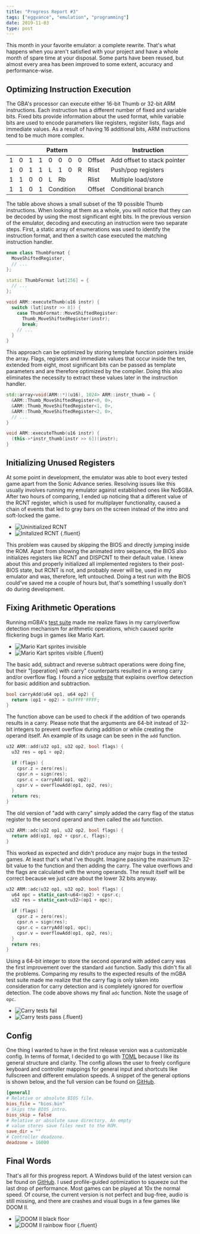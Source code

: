 ```yaml
---
title: "Progress Report #3"
tags: ["eggvance", "emulation", "programming"]
date: 2019-11-03
type: post
---
```

This month in your favorite emulator: a complete rewrite. That's what happens when you aren't satisfied with your project and have a whole month of spare time at your disposal. Some parts have been reused, but almost every area has been improved to some extent, accuracy and performance-wise.

## Optimizing Instruction Execution
The GBA's processor can execute either 16-bit Thumb or 32-bit ARM instructions. Each instruction has a different number of fixed and variable bits. Fixed bits provide information about the used format, while variable bits are used to encode parameters like registers, register lists, flags and immediate values. As a result of having 16 additional bits, ARM instructions tend to be much more complex.

<table>
  <thead>
    <th colspan="10">Pattern</th>
    <th>Instruction</th>
  </thead>
  <tbody style="text-align: center">
    <tr>
      <td>1</td>
      <td>0</td>
      <td>1</td>
      <td>1</td>
      <td>0</td>
      <td>0</td>
      <td>0</td>
      <td>0</td>
      <td style="text-align: left" colspan="2">Offset</td>
      <td style="text-align: left">Add offset to stack pointer</td>
    </tr>
    <tr>
      <td>1</td>
      <td>0</td>
      <td>1</td>
      <td>1</td>
      <td>L</td>
      <td>1</td>
      <td>0</td>
      <td>R</td>
      <td style="text-align: left" colspan="2">Rlist</td>
      <td style="text-align: left">Push/pop registers</td>
    </tr>
    <tr>
      <td>1</td>
      <td>1</td>
      <td>0</td>
      <td>0</td>
      <td>L</td>
      <td style="text-align: left" colspan="3">Rb</td>
      <td style="text-align: left" colspan="2">Rlist</td>
      <td style="text-align: left">Multiple load/store</td>
    </tr>
    <tr>
      <td>1</td>
      <td>1</td>
      <td>0</td>
      <td>1</td>
      <td style="text-align: left" colspan="4">Condition</td>
      <td style="text-align: left" colspan="2">Offset</td>
      <td style="text-align: left">Conditional branch</td>
    </tr>
  </tbody>
</table>

The table above shows a small subset of the 19 possible Thumb instructions. When looking at them as a whole, you will notice that they can be decoded by using the most significant eight bits. In the previous version of the emulator, decoding and executing an instruction were two separate steps. First, a static array of enumerations was used to identify the instruction format, and then a switch case executed the matching instruction handler.

```cpp
enum class ThumbFormat {
  MoveShiftedRegister,
  // ...
};

static ThumbFormat lut[256] = {
  // ...
};

void ARM::executeThumb(u16 instr) {
  switch (lut[instr >> 8]) {
    case ThumbFormat::MoveShiftedRegister:
      Thumb_MoveShiftedRegister(instr);
      break;
    // ...
  }
}
```

This approach can be optimized by storing template function pointers inside the array. Flags, registers and immediate values that occur inside the ten, extended from eight, most significant bits can be passed as template parameters and are therefore optimized by the compiler. Doing this also eliminates the necessity to extract these values later in the instruction handler.

```cpp
std::array<void(ARM::*)(u16), 1024> ARM::instr_thumb = {
  &ARM::Thumb_MoveShiftedRegister<0, 0>,
  &ARM::Thumb_MoveShiftedRegister<1, 0>,
  &ARM::Thumb_MoveShiftedRegister<2, 0>,
  // ...
}

void ARM::executeThumb(u16 instr) {
  (this->*instr_thumb[instr >> 6])(instr);
}
```

## Initializing Unused Registers
At some point in development, the emulator was able to boot every tested game apart from the Sonic Advance series. Resolving issues like this usually involves running my emulator against established ones like No$GBA. After two hours of comparing, I ended up noticing that a different value of the RCNT register, which is used for multiplayer functionality, caused a chain of events that led to gray bars on the screen instead of the intro and soft-locked the game.

- ![](img/sonic-rcnt-bug.png "Uninitialized RCNT")
- ![](img/sonic-rcnt.png "Initalized RCNT")
{.fluent}

This problem was caused by skipping the BIOS and directly jumping inside the ROM. Apart from showing the animated intro sequence, the BIOS also initializes registers like RCNT and DISPCNT to their default value. I knew about this and properly initialized all implemented registers to their post-BIOS state, but RCNT is not, and probably never will be, used in my emulator and was, therefore, left untouched. Doing a test run with the BIOS could've saved me a couple of hours but, that's something I usually don't do during development.

## Fixing Arithmetic Operations
Running mGBA's [test suite](https://github.com/mgba-emu/suite) made me realize flaws in my carry/overflow detection mechanism for arithmetic operations, which caused sprite flickering bugs in games like Mario Kart.

- ![](img/kart-flickering-1.png "Mario Kart sprites invisible")
- ![](img/kart-flickering-2.png "Mario Kart sprites visible")
{.fluent}

The basic add, subtract and reverse subtract operations were doing fine, but their "[operation] with carry" counterparts resulted in a wrong carry and/or overflow flag. I found a nice [website](https://teaching.idallen.com/dat2343/10f/notes/040_overflow.txt) that explains overflow detection for basic addition and subtraction.

```cpp
bool carryAdd(u64 op1, u64 op2) {
  return (op1 + op2) > 0xFFFF'FFFF;
}
```

The function above can be used to check if the addition of two operands results in a carry. Please note that the arguments are 64-bit instead of 32-bit integers to prevent overflow during addition or while creating the operand itself. An example of its usage can be seen in the `add` function.

```cpp
u32 ARM::add(u32 op1, u32 op2, bool flags) {
  u32 res = op1 + op2;

  if (flags) {
    cpsr.z = zero(res);
    cpsr.n = sign(res);
    cpsr.c = carryAdd(op1, op2);
    cpsr.v = overflowAdd(op1, op2, res);
  }
  return res;
}
```

The old version of "add with carry" simply added the carry flag of the status register to the second operand and then called the `add` function.

```cpp
u32 ARM::adc(u32 op1, u32 op2, bool flags) {
  return add(op1, op2 + cpsr.c, flags);
}
```

This worked as expected and didn't produce any major bugs in the tested games. At least that's what I've thought. Imagine passing the maximum 32-bit value to the function and then adding the carry. The value overflows and the flags are calculated with the wrong operands. The result itself will be correct because we just care about the lower 32 bits anyway.

```cpp
u32 ARM::adc(u32 op1, u32 op2, bool flags) {
  u64 opc = static_cast<u64>(op2) + cpsr.c;
  u32 res = static_cast<u32>(op1 + opc);

  if (flags) {
    cpsr.z = zero(res);
    cpsr.n = sign(res);
    cpsr.c = carryAdd(op1, opc);
    cpsr.v = overflowAdd(op1, op2, res);
  }
  return res;
}
```

Using a 64-bit integer to store the second operand with added carry was the first improvement over the standard `add` function. Sadly this didn't fix all the problems. Comparing my results to the expected results of the mGBA test suite made me realize that the carry flag is only taken into consideration for carry detection and is completely ignored for overflow detection. The code above shows my final `adc` function. Note the usage of `opc`.

- ![](img/mgba-carry-fail.png "Carry tests fail")
- ![](img/mgba-carry-pass.png "Carry tests pass")
{.fluent}

## Config
One thing I wanted to have in the first release version was a customizable config. In terms of format, I decided to go with [TOML](https://github.com/toml-lang/toml) because I like its general structure and clarity. The config allows the user to freely configure keyboard and controller mappings for general input and shortcuts like fullscreen and different emulation speeds. A snippet of the general options is shown below, and the full version can be found on [GitHub](https://github.com/jsmolka/eggvance/blob/f2a1e0311e5467b3b91fa69b6ab4a7ddc292f525/eggvance/eggvance.toml).

```toml
[general]
# Relative or absolute BIOS file.
bios_file = "bios.bin"
# Skips the BIOS intro.
bios_skip = false
# Relative or absolute save directory. An empty
# value stores save files next to the ROM.
save_dir = ""
# Controller deadzone.
deadzone = 16000
```

## Final Words
That's all for this progress report. A Windows build of the latest version can be found on [GitHub](https://github.com/jsmolka/eggvance/releases). I used profile-guided optimization to squeeze out the last drop of performance. Most games can be played at 10x the normal speed. Of course, the current version is not perfect and bug-free, audio is still missing, and there are crashes and visual bugs in a few games like DOOM II.

- ![](img/doom-black-floor.png "DOOM II black floor")
- ![](img/doom-rainbow-floor.png "DOOM II rainbow floor")
{.fluent}
